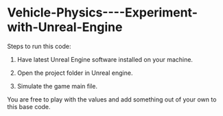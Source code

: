 Vehicle-Physics----Experiment-with-Unreal-Engine
================================================

Steps to run this code:

1) Have latest Unreal Engine software installed on your machine.

2) Open the project folder in Unreal engine.

3) Simulate the game main file.

You are free to play with the values and add something out of your own to this base code.
